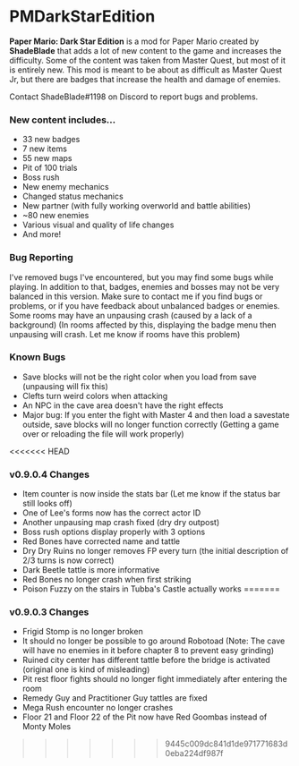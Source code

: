 # PMDarkStarEdition
**Paper Mario: Dark Star Edition** is a mod for Paper Mario created by **ShadeBlade** that adds a lot of new content to the game and increases the difficulty.
Some of the content was taken from Master Quest, but most of it is entirely new.
This mod is meant to be about as difficult as Master Quest Jr, but there are badges that increase the health and damage of enemies.

Contact ShadeBlade#1198 on Discord to report bugs and problems.

### **New content includes...**
- 33 new badges
- 7 new items
- 55 new maps
- Pit of 100 trials
- Boss rush
- New enemy mechanics
- Changed status mechanics
- New partner (with fully working overworld and battle abilities)
- ~80 new enemies
- Various visual and quality of life changes
- And more!

### Bug Reporting
I've removed bugs I've encountered, but you may find some bugs while playing. In addition to that, badges, enemies and bosses may not be very balanced in this version.
Make sure to contact me if you find bugs or problems, or if you have feedback about unbalanced badges or enemies.
Some rooms may have an unpausing crash (caused by a lack of a background) (In rooms affected by this, displaying the badge menu then unpausing will crash. Let me know if rooms have this problem)

### Known Bugs
- Save blocks will not be the right color when you load from save (unpausing will fix this)
- Clefts turn weird colors when attacking
- An NPC in the cave area doesn't have the right effects
- Major bug: If you enter the fight with Master 4 and then load a savestate outside, save blocks will no longer function correctly (Getting a game over or reloading the file will work properly)


<<<<<<< HEAD
### v0.9.0.4 Changes
- Item counter is now inside the stats bar (Let me know if the status bar still looks off)
- One of Lee's forms now has the correct actor ID
- Another unpausing map crash fixed (dry dry outpost)
- Boss rush options display properly with 3 options
- Red Bones have corrected name and tattle
- Dry Dry Ruins no longer removes FP every turn (the initial description of 2/3 turns is now correct)
- Dark Beetle tattle is more informative
- Red Bones no longer crash when first striking
- Poison Fuzzy on the stairs in Tubba's Castle actually works
=======
### v0.9.0.3 Changes
- Frigid Stomp is no longer broken
- It should no longer be possible to go around Robotoad (Note: The cave will have no enemies in it before chapter 8 to prevent easy grinding)
- Ruined city center has different tattle before the bridge is activated (original one is kind of misleading)
- Pit rest floor fights should no longer fight immediately after entering the room
- Remedy Guy and Practitioner Guy tattles are fixed
- Mega Rush encounter no longer crashes
- Floor 21 and Floor 22 of the Pit now have Red Goombas instead of Monty Moles
>>>>>>> 9445c009dc841d1de971771683d0eba224df987f
